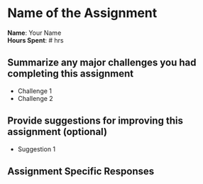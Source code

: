 # Name of the Assignment

**Name**: Your Name<br>
**Hours Spent**: # hrs<br>

## Summarize any major challenges you had completing this assignment

* Challenge 1
* Challenge 2

## Provide suggestions for improving this assignment (optional)

* Suggestion 1

## Assignment Specific Responses
